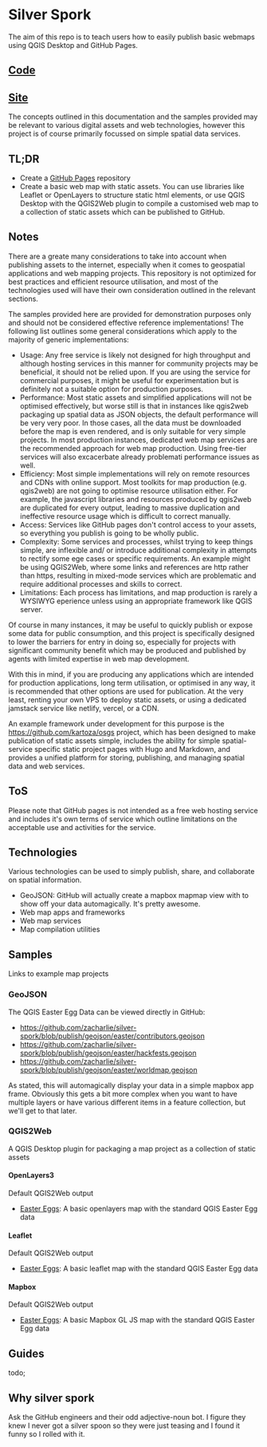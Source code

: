 # Silver Spork

The aim of this repo is to teach users how to easily publish basic webmaps using QGIS Desktop and GitHub Pages.

## [Code](https://github.com/zacharlie/silver-spork)

## [Site](https://zacharlie.github.io/silver-spork)

The concepts outlined in this documentation and the samples provided may be relevant to various digital assets and web technologies, however this project is of course primarily focussed on simple spatial data services.

## TL;DR

- Create a [GitHub Pages](https://docs.github.com/en/pages/getting-started-with-github-pages/about-github-pages) repository
- Create a basic web map with static assets. You can use libraries like Leaflet or OpenLayers to structure static html elements, or use QGIS Desktop with the QGIS2Web plugin to compile a customised web map to a collection of static assets which can be published to GitHub.

## Notes

There are a greate many considerations to take into account when publishing assets to the internet, especially when it comes to geospatial applications and web mapping projects. This repository is not optimized for best practices and efficient resource utilisation, and most of the technologies used will have their own consideration outlined in the relevant sections.

The samples provided here are provided for demonstration purposes only and should not be considered effective reference implementations! The following list outlines some general considerations which apply to the majority of generic implementations:

- Usage: Any free service is likely not designed for high throughput and although hosting services in this manner for community projects may be beneficial, it should not be relied upon. If you are using the service for commercial purposes, it might be useful for experimentation but is definitely not a suitable option for production purposes.
- Performance: Most static assets and simplified applications will not be optimised effectively, but worse still is that in instances like qgis2web packaging up spatial data as JSON objects, the default performance will be very very poor. In those cases, all the data must be downloaded before the map is even rendered, and is only suitable for very simple projects. In most production instances, dedicated web map services are the recommended approach for web map production. Using free-tier services will also excacerbate already problemati performance issues as well.
- Efficiency: Most simple implementations will rely on remote resources and CDNs with online support. Most toolkits for map production (e.g. qgis2web) are not going to optimise resource utilisation either. For example, the javascript libraries and resources produced by qgis2web are duplicated for every output, leading to massive duplication and ineffective resource usage which is difficult to correct manually.
- Access: Services like GitHub pages don't control access to your assets, so everything you publish is going to be wholly public.
- Complexity: Some services and processes, whilst trying to keep things simple, are inflexible and/ or introduce additional complexity in attempts to rectify some ege cases or specific requirements. An example might be using QGIS2Web, where some links and references are http rather than https, resulting in mixed-mode services which are problematic and require additional processes and skills to correct.
- Limitations: Each process has limitations, and map production is rarely a WYSIWYG eperience unless using an appropriate framework like QGIS server.

Of course in many instances, it may be useful to quickly publish or expose some data for public consumption, and this project is specifically designed to lower the barriers for entry in doing so, especially for projects with significant community benefit which may be produced and published by agents with limited expertise in web map development.

With this in mind, if you are producing any applications which are intended for production applications, long term utilisation, or optimised in any way, it is recommended that other options are used for publication. At the very least, renting your own VPS to deploy static assets, or using a dedicated jamstack service like netlify, vercel, or a CDN.

An example framework under development for this purpose is the https://github.com/kartoza/osgs project, which has been designed to make publication of static assets simple, includes the ability for simple spatial-service specific static project pages with Hugo and Markdown, and provides a unified platform for storing, publishing, and managing spatial data and web services.

## ToS

Please note that GitHub pages is not intended as a free web hosting service and includes it's own terms of service which outline limitations on the acceptable use and activities for the service.

## Technologies

Various technologies can be used to simply publish, share, and collaborate on spatial information.

- GeoJSON: GitHub will actually create a mapbox mapmap view with to show off your data automagically. It's pretty awesome.
- Web map apps and frameworks
- Web map services
- Map compilation utilities

## Samples

Links to example map projects

### GeoJSON

The QGIS Easter Egg Data can be viewed directly in GitHub:

- https://github.com/zacharlie/silver-spork/blob/publish/geojson/easter/contributors.geojson
- https://github.com/zacharlie/silver-spork/blob/publish/geojson/easter/hackfests.geojson
- https://github.com/zacharlie/silver-spork/blob/publish/geojson/easter/worldmap.geojson

As stated, this will automagically display your data in a simple mapbox app frame. Obviously this gets a bit more complex when you want to have multiple layers or have various different items in a feature collection, but we'll get to that later.

### QGIS2Web

A QGIS Desktop plugin for packaging a map project as a collection of static assets

#### OpenLayers3

Default QGIS2Web output

- [Easter Eggs](./qgis2web/ol3/easter/index.html): A basic openlayers map with the standard QGIS Easter Egg data

#### Leaflet

Default QGIS2Web output

- [Easter Eggs](./qgis2web/leaflet/easter/index.html): A basic leaflet map with the standard QGIS Easter Egg data

#### Mapbox

Default QGIS2Web output

- [Easter Eggs](./qgis2web/mapbox/easter/index.html): A basic Mapbox GL JS map with the standard QGIS Easter Egg data

## Guides

todo;

## Why silver spork

Ask the GitHub engineers and their odd adjective-noun bot. I figure they knew I never got a silver spoon so they were just teasing and I found it funny so I rolled with it.
